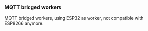 ### MQTT bridged workers

MQTT bridged workers, using ESP32 as worker, not compatible with ESP8266 anymore.